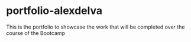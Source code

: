 # portfolio-alexdelva

This is the portfolio to showcase the work that will be completed over the course of the Bootcamp
